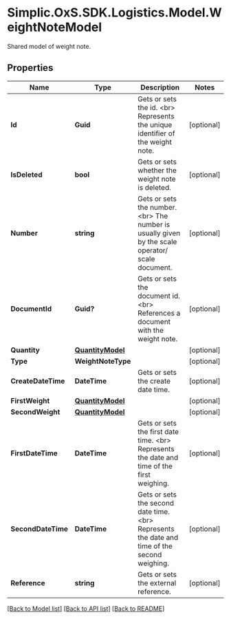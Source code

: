 # Simplic.OxS.SDK.Logistics.Model.WeightNoteModel
Shared model of weight note.

## Properties

Name | Type | Description | Notes
------------ | ------------- | ------------- | -------------
**Id** | **Guid** | Gets or sets the id.  &lt;br&gt;  Represents the unique identifier of the weight note.   | [optional] 
**IsDeleted** | **bool** | Gets or sets whether the weight note is deleted. | [optional] 
**Number** | **string** | Gets or sets the number.  &lt;br&gt;  The number is usually given by the scale operator/ scale document.   | [optional] 
**DocumentId** | **Guid?** | Gets or sets the document id.  &lt;br&gt;  References a document with the weight note.   | [optional] 
**Quantity** | [**QuantityModel**](QuantityModel.md) |  | [optional] 
**Type** | **WeightNoteType** |  | [optional] 
**CreateDateTime** | **DateTime** | Gets or sets the create date time. | [optional] 
**FirstWeight** | [**QuantityModel**](QuantityModel.md) |  | [optional] 
**SecondWeight** | [**QuantityModel**](QuantityModel.md) |  | [optional] 
**FirstDateTime** | **DateTime** | Gets or sets the first date time.  &lt;br&gt;  Represents the date and time of the first weighing.   | [optional] 
**SecondDateTime** | **DateTime** | Gets or sets the second date time.  &lt;br&gt;  Represents the date and time of the second weighing.   | [optional] 
**Reference** | **string** | Gets or sets the external reference. | [optional] 

[[Back to Model list]](../README.md#documentation-for-models) [[Back to API list]](../README.md#documentation-for-api-endpoints) [[Back to README]](../README.md)

